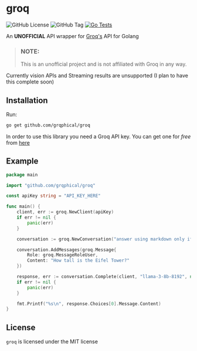 # groq

![GitHub License](https://img.shields.io/github/license/grqphical/groq)
![GitHub Tag](https://img.shields.io/github/v/tag/grqphical/groq?label=version)
[![Go Tests](https://github.com/grqphical/groq/actions/workflows/go.yml/badge.svg)](https://github.com/grqphical/groq/actions/workflows/go.yml)

An **UNOFFICIAL** API wrapper for [Groq's](https://groq.com) API for Golang

> ### NOTE:
>
> This is an unofficial project and is not affiliated with Groq in any way.

Currently vision APIs and Streaming results are unsupported (I plan to have this complete soon)

## Installation

Run:

```bash
go get github.com/grqphical/groq
```

In order to use this library you need a Groq API key. You can get one for _free_ from [here](https://console.groq.com/keys)

## Example

```go
package main

import "github.com/grqphical/groq"

const apiKey string = "API_KEY_HERE"

func main() {
    client, err := groq.NewClient(apiKey)
    if err != nil {
        panic(err)
    }

    conversation := groq.NewConversation("answer using markdown only if necessary")

    conversation.AddMessages(groq.Message{
        Role: groq.MessageRoleUser,
        Content: "How tall is the Eifel Tower?"
    })

    response, err := conversation.Complete(client, "llama-3-8b-8192", nil)
    if err != nil {
        panic(err)
    }

    fmt.Printf("%s\n", response.Choices[0].Message.Content)
}
```

## License

`groq` is licensed under the MIT license
